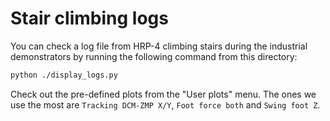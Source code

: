 # Stair climbing logs

You can check a log file from HRP-4 climbing stairs during the industrial demonstrators by running the following command from this directory:

```sh
python ./display_logs.py
```

Check out the pre-defined plots from the "User plots" menu. The ones we use the most are ``Tracking DCM-ZMP X/Y``, ``Foot force both`` and ``Swing foot Z``.
